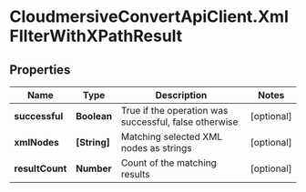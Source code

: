 # CloudmersiveConvertApiClient.XmlFIlterWithXPathResult

## Properties
Name | Type | Description | Notes
------------ | ------------- | ------------- | -------------
**successful** | **Boolean** | True if the operation was successful, false otherwise | [optional] 
**xmlNodes** | **[String]** | Matching selected XML nodes as strings | [optional] 
**resultCount** | **Number** | Count of the matching results | [optional] 


